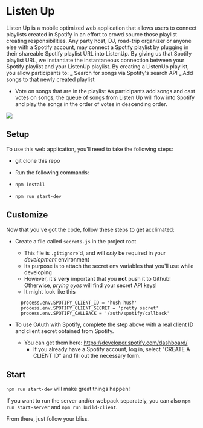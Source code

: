 # Listen Up

Listen Up is a mobile optimized web application that allows users to connect playlists created in Spotify in an effort to crowd source those playlist creating responsibilities. Any party host, DJ, road-trip organizer or anyone else with a Spotify account, may connect a Spotify playlist by plugging in their shareable Spotify playlist URL into ListenUp. By giving us that Spotify playlist URL, we instantiate the instantaneous connection between your Spotify playlist and your ListenUp playlist. By creating a ListenUp playlist, you allow participants to:
_ Search for songs via Spotify's search API
_ Add songs to that newly created playlist 
- Vote on songs that are in the playlist
As participants add songs and cast votes on songs, the queue of songs from Listen Up will flow into Spotify and play the songs in the order of votes in descending order.

![](GifListenUp.gif)

## Setup

To use this web application, you'll need to take the following steps:

* git clone this repo
* Run the following commands:

* `npm install`
* `npm run start-dev`

## Customize

Now that you've got the code, follow these steps to get acclimated:

* Create a file called `secrets.js` in the project root

  * This file is `.gitignore`'d, and will _only_ be required in your _development_ environment
  * Its purpose is to attach the secret env variables that you'll use while developing
  * However, it's **very** important that you **not** push it to Github! Otherwise, _prying eyes_ will find your secret API keys!
  * It might look like this

  ```
    process.env.SPOTIFY_CLIENT_ID = 'hush hush'
    process.env.SPOTIFY_CLIENT_SECRET = 'pretty secret'
    process.env.SPOTIFY_CALLBACK = '/auth/spotify/callback'
  ```

* To use OAuth with Spotify, complete the step above with a real client ID and client secret obtained from Spotify.
  * You can get them here: https://developer.spotify.com/dashboard/
    * If you already have a Spotify account, log in, select "CREATE A CLIENT ID" and fill out the necessary form.

## Start

`npm run start-dev` will make great things happen!

If you want to run the server and/or webpack separately, you can also `npm run start-server` and `npm run build-client`.

From there, just follow your bliss.
